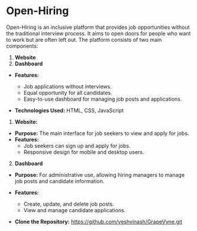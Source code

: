 # Open-Hiring
Open-Hiring is an inclusive platform that provides job opportunities without the traditional interview process. It aims to open doors for people who want to work but are often left out. The platform consists of two main components:
1. **Website**
2. **Dashboard**
- **Features:**
  - Job applications without interviews.
  - Equal opportunity for all candidates.
  - Easy-to-use dashboard for managing job posts and applications.
    
- **Technologies Used:**
  HTML, CSS, JavaScript
 1. **Website:**
   - **Purpose:**
        The main interface for job seekers to view and apply for jobs.
   - **Features:**
     - Job seekers can sign up and apply for jobs.
     - Responsive design for mobile and desktop users.

 2. **Dashboard**
   - **Purpose:**
       For administrative use, allowing hiring managers to manage job posts and candidate information.
   - **Features:**
     - Create, update, and delete job posts.
     - View and manage candidate applications.
       
- **Clone the Repository:**
  https://github.com/yeshvinash/GrapeVyne.git
